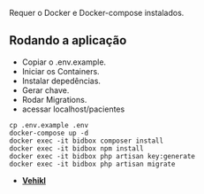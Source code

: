 
Requer o Docker e Docker-compose instalados.
## Rodando a aplicação 

- Copiar o .env.example.
- Iniciar os Containers.
- Instalar depedências.
- Gerar chave.
- Rodar Migrations.
- acessar localhost/pacientes

```
cp .env.example .env
docker-compose up -d
docker exec -it bidbox composer install
docker exec -it bidbox npm install
docker exec -it bidbox php artisan key:generate
docker exec -it bidbox php artisan migrate
```
- **[Vehikl](https://vehikl.com/)**
